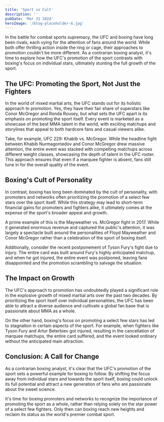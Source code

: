 ```yaml
---
title: 'Sport vs Cult'
description: ''
pubDate: 'Mar 31 2024'
heroImage: '/blog-placeholder-6.jpg'
---
```


In the battle for combat sports supremacy, the UFC and boxing have long been rivals, each vying for the attention of fans around the world. While both offer thrilling action inside the ring or cage, their approaches to promotion couldn't be more different. As a contrarian boxing analyst, it's time to explore how the UFC's promotion of the sport contrasts with boxing's focus on individual stars, ultimately stunting the full growth of the sport.

## The UFC: Promoting the Sport, Not Just the Fighters

In the world of mixed martial arts, the UFC stands out for its holistic approach to promotion. Yes, they have their fair share of superstars like Conor McGregor and Ronda Rousey, but what sets the UFC apart is its emphasis on promoting the sport itself. Every event is marketed as a showcase of the best MMA talent in the world, with exciting matchups and storylines that appeal to both hardcore fans and casual viewers alike.

Take, for example, UFC 229: Khabib vs. McGregor. While the headline fight between Khabib Nurmagomedov and Conor McGregor drew massive attention, the entire event was stacked with compelling matchups across different weight classes, showcasing the depth of talent in the UFC roster. This approach ensures that even if a marquee fighter is absent, fans still tune in for the overall quality of the event.

## Boxing's Cult of Personality

In contrast, boxing has long been dominated by the cult of personality, with promoters and networks often prioritizing the promotion of a select few stars over the sport itself. While this strategy may lead to short-term financial gains for promoters and fighters alike, it ultimately comes at the expense of the sport's broader appeal and growth.

A prime example of this is the Mayweather vs. McGregor fight in 2017. While it generated enormous revenue and captured the public's attention, it was largely a spectacle built around the personalities of Floyd Mayweather and Conor McGregor rather than a celebration of the sport of boxing itself.

Additionally, consider the recent postponement of Tyson Fury's fight due to injury. The entire card was built around Fury's highly anticipated matchup, and when he got injured, the entire event was postponed, leaving fans disappointed and the promotion scrambling to salvage the situation.

## The Impact on Growth

The UFC's approach to promotion has undoubtedly played a significant role in the explosive growth of mixed martial arts over the past two decades. By prioritizing the sport itself over individual personalities, the UFC has been able to attract a diverse audience and cultivate a global fan base that is passionate about MMA as a whole.

On the other hand, boxing's focus on promoting a select few stars has led to stagnation in certain aspects of the sport. For example, when fighters like Tyson Fury and Artur Beterbiev got injured, resulting in the cancellation of marquee matchups, the entire card suffered, and the event looked ordinary without the anticipated main attraction.

## Conclusion: A Call for Change

As a contrarian boxing analyst, it's clear that the UFC's promotion of the sport sets a powerful example for boxing to follow. By shifting the focus away from individual stars and towards the sport itself, boxing could unlock its full potential and attract a new generation of fans who are passionate about the sweet science.

It's time for boxing promoters and networks to recognize the importance of promoting the sport as a whole, rather than relying solely on the star power of a select few fighters. Only then can boxing reach new heights and reclaim its status as the world's premier combat sport.
